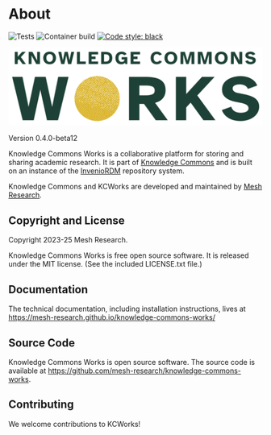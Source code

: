 # About

![Tests](https://github.com/mesh-research/knowledge-commons-works/actions/workflows/tests.yml/badge.svg)
![Container build](https://github.com/mesh-research/knowledge-commons-works/actions/workflows/CI.yml/badge.svg)
[![Code style: black](https://img.shields.io/badge/code%20style-black-000000.svg)](https://github.com/psf/black)

![KCWorks logo](../../static/images/kc_works_logos/SVG/kc_works_logo_wordmark.svg)

Version 0.4.0-beta12

Knowledge Commons Works is a collaborative platform for storing and sharing academic research. It is part of [Knowledge Commons](https://about.hcommons.org/) and is built on an instance of the [InvenioRDM](https://inveniordm.docs.cern.ch/) repository system.

Knowledge Commons and KCWorks are developed and maintained by [Mesh Research](https://meshresearch.net/).

## Copyright and License

Copyright 2023-25 Mesh Research.

Knowledge Commons Works is free open source software. It is released under the MIT license. (See the included LICENSE.txt file.)

## Documentation

The technical documentation, including installation instructions, lives at https://mesh-research.github.io/knowledge-commons-works/

## Source Code

Knowledge Commons Works is open source software. The source code is available at https://github.com/mesh-research/knowledge-commons-works.

## Contributing

We welcome contributions to KCWorks!